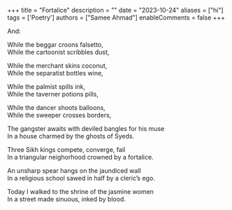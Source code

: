 
+++
title = "Fortalice"
description = ""
date = "2023-10-24"
aliases = ["hi"]
tags = ['Poetry']
authors = ["Samee Ahmad"]
enableComments = false
+++

And: 

While the beggar croons falsetto, \
While the cartoonist scribbles dust,

While the merchant skins coconut, \
While the separatist bottles wine,

While the palmist spills ink, \
While the taverner potions pills,

While the dancer shoots balloons, \
While the sweeper crosses borders,

The gangster awaits with deviled bangles for his muse \
In a house charmed by the ghosts of Syeds.

Three Sikh kings compete, converge, fail \
In a triangular neighorhood crowned by a fortalice.

An unsharp spear hangs on the jaundiced wall \
In a religious school sawed in half by a cleric’s ego.

Today I walked to the shrine of the jasmine women \
In a street made sinuous, inked by blood. 


